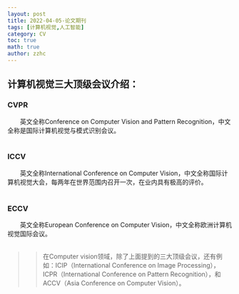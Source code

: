 ```yaml
---
layout: post
title: 2022-04-05-论文期刊 
tags: [计算机视觉,人工智能]
category: CV
toc: true
math: true
author: zzhc
---
```


## 计算机视觉三大顶级会议介绍：
### CVPR
&emsp;&emsp;英文全称Conference on Computer Vision and Pattern Recognition，中文全称是国际计算机视觉与模式识别会议。
<br>
<br>
### ICCV
&emsp;&emsp;英文全称International Conference on Computer Vision，中文全称国际计算机视觉大会，每两年在世界范围内召开一次，在业内具有极高的评价。
<br>
<br>

### ECCV
&emsp;&emsp;英文全称European Conference on Computer Vision，中文全称欧洲计算机视觉国际会议。
<br>
<br>

>> 在Computer vision领域，除了上面提到的三大顶级会议，还有例如：ICIP（International Conference on Image Processing），ICPR（International Conference on Pattern Recognition），和ACCV（Asia Conference on Computer Vision）。